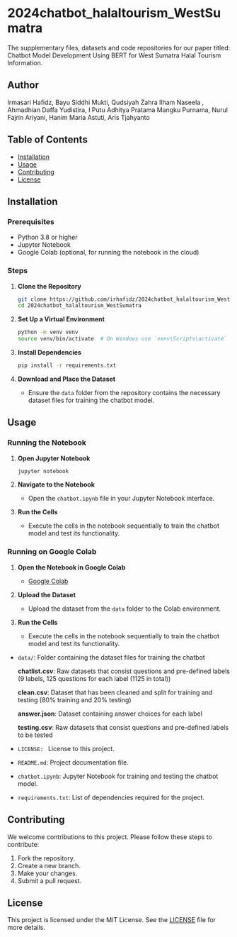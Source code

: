 # 2024chatbot_halaltourism_WestSumatra
The supplementary files, datasets and code repositories for our paper titled: Chatbot Model Development Using BERT for West Sumatra Halal Tourism Information.

## Author

 Irmasari Hafidz, Bayu Siddhi Mukti, Qudsiyah Zahra Ilham Naseela , Ahmadhian Daffa Yudistira, I Putu Adhitya Pratama Mangku Purnama, Nurul Fajrin Ariyani, Hanim Maria Astuti, Aris Tjahyanto

## Table of Contents
- [Installation](#installation)
- [Usage](#usage)
- [Contributing](#contributing)
- [License](#license)

## Installation

### Prerequisites
- Python 3.8 or higher
- Jupyter Notebook
- Google Colab (optional, for running the notebook in the cloud)

### Steps
1. **Clone the Repository**
    ```bash
    git clone https://github.com/irhafidz/2024chatbot_halaltourism_WestSumatra.git
    cd 2024chatbot_halaltourism_WestSumatra
    ```

2. **Set Up a Virtual Environment**
    ```bash
    python -m venv venv
    source venv/bin/activate  # On Windows use `venv\Scripts\activate`
    ```

3. **Install Dependencies**
    ```bash
    pip install -r requirements.txt
    ```

4. **Download and Place the Dataset**
    - Ensure the `data` folder from the repository contains the necessary dataset files for training the chatbot model.

## Usage

### Running the Notebook
1. **Open Jupyter Notebook**
    ```bash
    jupyter notebook
    ```

2. **Navigate to the Notebook**
    - Open the `chatbot.ipynb` file in your Jupyter Notebook interface.

3. **Run the Cells**
    - Execute the cells in the notebook sequentially to train the chatbot model and test its functionality.

### Running on Google Colab
1. **Open the Notebook in Google Colab**
    - [Google Colab](https://colab.research.google.com/github/irhafidz/2024chatbot_halaltourism_WestSumatra/blob/main/chatbot.ipynb#scrollTo=ii5B-ruhqwkA)

2. **Upload the Dataset**
    - Upload the dataset from the `data` folder to the Colab environment.

3. **Run the Cells**
    - Execute the cells in the notebook sequentially to train the chatbot model and test its functionality.

- `data/`: Folder containing the dataset files for training the chatbot
  
  **chatlist.csv**: Raw datasets that consist questions and pre-defined labels (9 labels, 125 questions for each label (1125 in total))
  
  **clean.csv**: Dataset that has been cleaned and split for training and testing (80% training and 20% testing)

  **answer.json**: Dataset containing answer choices for each label

  **testing.csv**:  Raw datasets that consist questions and pre-defined labels to be tested
     
- `LICENSE: ` License to this project.
- `README.md`: Project documentation file.
- `chatbot.ipynb`: Jupyter Notebook for training and testing the chatbot model.
- `requirements.txt`: List of dependencies required for the project.

## Contributing
We welcome contributions to this project. Please follow these steps to contribute:
1. Fork the repository.
2. Create a new branch.
3. Make your changes.
4. Submit a pull request.

## License
This project is licensed under the MIT License. See the [LICENSE](LICENSE) file for more details.

